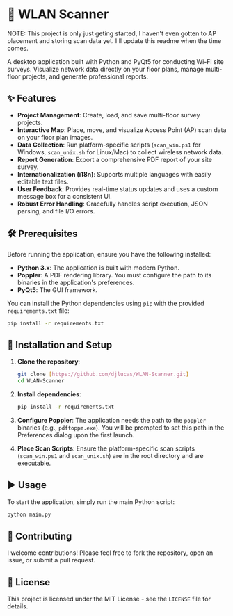 # 📡 WLAN Scanner

NOTE: This project is only just geting started, I haven't even gotten to AP placement and storing scan data yet. I'll update this readme when the time comes.

A desktop application built with Python and PyQt5 for conducting Wi-Fi site surveys. Visualize network data directly on your floor plans, manage multi-floor projects, and generate professional reports.

## ✨ Features
-   **Project Management**: Create, load, and save multi-floor survey projects.
-   **Interactive Map**: Place, move, and visualize Access Point (AP) scan data on your floor plan images.
-   **Data Collection**: Run platform-specific scripts (`scan_win.ps1` for Windows, `scan_unix.sh` for Linux/Mac) to collect wireless network data.
-   **Report Generation**: Export a comprehensive PDF report of your site survey.
-   **Internationalization (i18n)**: Supports multiple languages with easily editable text files.
-   **User Feedback**: Provides real-time status updates and uses a custom message box for a consistent UI.
-   **Robust Error Handling**: Gracefully handles script execution, JSON parsing, and file I/O errors.

## 🛠️ Prerequisites

Before running the application, ensure you have the following installed:

-   **Python 3.x**: The application is built with modern Python.
-   **Poppler**: A PDF rendering library. You must configure the path to its binaries in the application's preferences.
-   **PyQt5**: The GUI framework.

You can install the Python dependencies using `pip` with the provided `requirements.txt` file:

```bash
pip install -r requirements.txt
```

## 🚀 Installation and Setup

1.  **Clone the repository**:

    ```bash
    git clone [https://github.com/djlucas/WLAN-Scanner.git]
    cd WLAN-Scanner
    ```

2.  **Install dependencies**:

    ```bash
    pip install -r requirements.txt
    ```

3.  **Configure Poppler**:
    The application needs the path to the `poppler` binaries (e.g., `pdftoppm.exe`). You will be prompted to set this path in the Preferences dialog upon the first launch.

4.  **Place Scan Scripts**:
    Ensure the platform-specific scan scripts (`scan_win.ps1` and `scan_unix.sh`) are in the root directory and are executable.

## ▶️ Usage

To start the application, simply run the main Python script:

```bash
python main.py
```

## 🤝 Contributing

I welcome contributions! Please feel free to fork the repository, open an issue, or submit a pull request.

## 📄 License

This project is licensed under the MIT License - see the `LICENSE` file for details.

